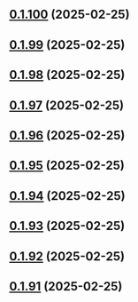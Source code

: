 ## [0.1.100](https://github.com/binary-braids/terraform-oracle/compare/v0.1.99...v0.1.100) (2025-02-25)



## [0.1.99](https://github.com/binary-braids/terraform-oracle/compare/v0.1.98...v0.1.99) (2025-02-25)



## [0.1.98](https://github.com/binary-braids/terraform-oracle/compare/v0.1.97...v0.1.98) (2025-02-25)



## [0.1.97](https://github.com/binary-braids/terraform-oracle/compare/v0.1.96...v0.1.97) (2025-02-25)



## [0.1.96](https://github.com/binary-braids/terraform-oracle/compare/v0.1.95...v0.1.96) (2025-02-25)



## [0.1.95](https://github.com/binary-braids/terraform-oracle/compare/v0.1.94...v0.1.95) (2025-02-25)



## [0.1.94](https://github.com/binary-braids/terraform-oracle/compare/v0.1.93...v0.1.94) (2025-02-25)



## [0.1.93](https://github.com/binary-braids/terraform-oracle/compare/v0.1.92...v0.1.93) (2025-02-25)



## [0.1.92](https://github.com/binary-braids/terraform-oracle/compare/v0.1.91...v0.1.92) (2025-02-25)



## [0.1.91](https://github.com/binary-braids/terraform-oracle/compare/v0.1.90...v0.1.91) (2025-02-25)



